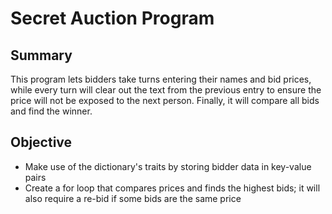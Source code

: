 # Secret Auction Program
## Summary
This program lets bidders take turns entering their names and bid prices, while every turn will clear out the text from the previous entry to ensure the price will not be exposed to the next person. Finally, it will compare all bids and find the winner.

## Objective
- Make use of the dictionary's traits by storing bidder data in key-value pairs
- Create a for loop that compares prices and finds the highest bids; it will also require a re-bid if some bids are the same price 